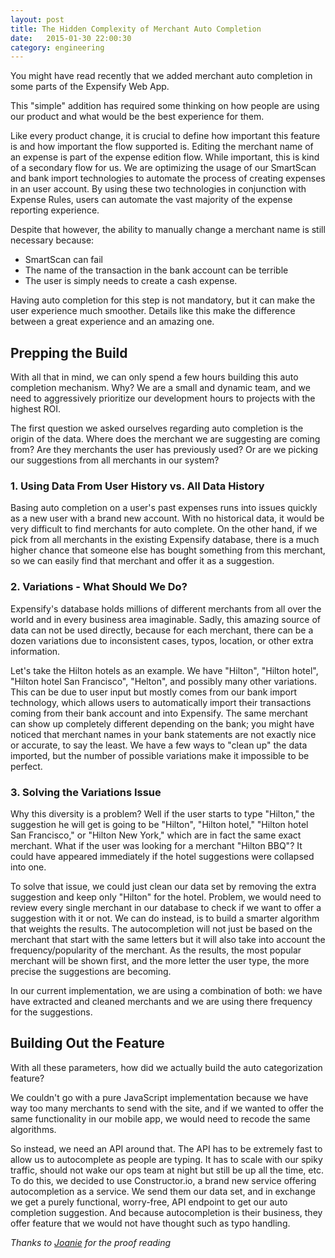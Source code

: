 ```yaml
---
layout: post
title: The Hidden Complexity of Merchant Auto Completion
date:   2015-01-30 22:00:30
category: engineering
---
```


You might have read recently that we added merchant auto completion in some parts of the Expensify Web App.

This "simple" addition has required some thinking on how people are using our product and what would be the best experience for them.

Like every product change, it is crucial to define how important this feature is and how important the flow supported is. Editing the merchant name of an expense is part of the expense edition flow. While important, this is kind of a secondary flow for us. We are optimizing the usage of our SmartScan and bank import technologies to automate the process of creating expenses in an user account. By using these two technologies in conjunction with Expense Rules, users can automate the vast majority of the expense reporting experience.

Despite that however, the ability to manually change a merchant name is still necessary because:

- SmartScan can fail
- The name of the transaction in the bank account can be terrible
- The user is simply needs to create a cash expense.

Having auto completion for this step is not mandatory, but it can make the user experience much smoother. Details like this make the difference between a great experience and an amazing one.


## Prepping the Build

With all that in mind, we can only spend a few hours building this auto completion mechanism. Why? We are a small and dynamic team, and we need to aggressively prioritize our development hours to projects with the highest ROI.

The first question we asked ourselves regarding auto completion is the origin of the data. Where does the merchant we are suggesting are coming from? Are they merchants the user has previously used? Or are we picking our suggestions from all merchants in our system?

### 1. Using Data From User History vs. All Data History

Basing auto completion on a user's past expenses runs into issues quickly as a new user with a brand new account. With no historical data, it would be very difficult to find merchants for auto complete. On the other hand, if we pick from all merchants in the existing Expensify database, there is a much higher chance that someone else has bought something from this merchant, so we can easily find that merchant and offer it as a suggestion.

### 2. Variations - What Should We Do?

Expensify's database holds millions of different merchants from all over the world and in every business area imaginable. Sadly, this amazing source of data can not be used directly, because for each merchant, there can be a dozen variations due to inconsistent cases, typos, location, or other extra information.

Let's take the Hilton hotels as an example. We have "Hilton", "Hilton hotel", "Hilton hotel San Francisco", "Helton", and possibly many other variations. This can be due to user input but mostly comes from our bank import technology, which allows users to automatically import their transactions coming from their bank account and into Expensify. The same merchant can show up completely different depending on the bank; you might have noticed that merchant names in your bank statements are not exactly nice or accurate, to say the least. We have a few ways to "clean up" the data imported, but the number of possible variations make it impossible to be perfect.

### 3. Solving the Variations Issue

Why this diversity is a problem? Well if the user starts to type "Hilton," the suggestion he will get is going to be "Hilton", "Hilton hotel," "Hilton hotel San Francisco," or "Hilton New York," which are in fact the same exact merchant. What if the user was looking for a merchant "Hilton BBQ"? It could have appeared immediately if the hotel suggestions were collapsed into one. 

To solve that issue, we could just clean our data set by removing the extra suggestion and keep only "Hilton" for the hotel. Problem, we would need to review every single merchant in our database to check if we want to offer a suggestion with it or not. We can do instead, is to build a smarter algorithm that weights the results.  The autocompletion will not just be based on the merchant that start with the same letters but it will also take into account the frequency/popularity of the merchant. As the results, the most popular merchant will be shown first, and the more letter the user type, the more precise the suggestions are becoming.

In our current implementation, we are using a combination of both: we have have extracted and cleaned merchants and we are using there frequency for the suggestions.

## Building Out the Feature

With all these parameters, how did we actually build the auto categorization feature?

We couldn't go with a pure JavaScript implementation because we have way too many merchants to send with the site, and if we wanted to offer the same functionality in our mobile app, we would need to recode the same algorithms.

So instead, we need an API around that. The API has to be extremely fast to allow us to autocomplete as people are typing. It has to scale with our spiky traffic, should not wake our ops team at night but still be up all the time, etc. To do this, we decided to use Constructor.io, a brand new service offering autocompletion as a service. We send them our data set, and in exchange we get a purely functional, worry-free, API endpoint to get our auto completion suggestion. And because autocompletion is their business, they offer feature that we would not have thought such as typo handling.


*Thanks to [Joanie](https://twitter.com/joanatello) for the proof reading*